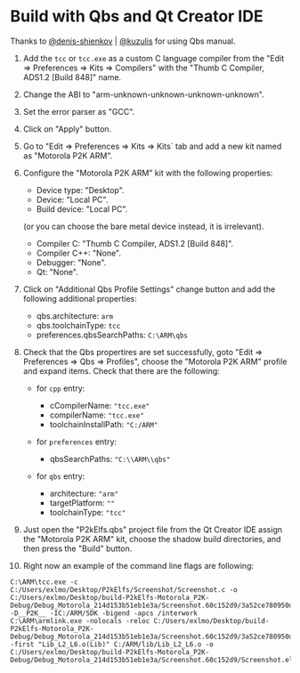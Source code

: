 Build with Qbs and Qt Creator IDE
=================================

Thanks to [@denis-shienkov](https://github.com/denis-shienkov) | [@kuzulis](https://www.linux.org.ru/people/kuzulis/profile) for using Qbs manual.

1. Add the `tcc` or `tcc.exe` as a custom C language compiler from the "Edit => Preferences => Kits => Compilers" with the "Thumb C Compiler, ADS1.2 [Build 848]" name.
2. Change the ABI to "arm-unknown-unknown-unknown-unknown".
3. Set the error parser as "GCC".
4. Click on "Apply" button.
5. Go to "Edit => Preferences => Kits => Kits` tab and add a new kit named as "Motorola P2K ARM".
6. Configure the "Motorola P2K ARM" kit with the following properties:

   * Device type: "Desktop".
   * Device: "Local PC".
   * Build device: "Local PC".

   (or you can choose the bare metal device instead, it is irrelevant).

   * Compiler C: "Thumb C Compiler, ADS1.2 [Build 848]".
   * Compiler C++: "None".
   * Debugger: "None".
   * Qt: "None".

7. Click on "Additional Qbs Profile Settings" change button and add the following additional properties:

   * qbs.architecture: `arm`
   * qbs.toolchainType: `tcc`
   * preferences.qbsSearchPaths: `C:\ARM\qbs`

8. Check that the Qbs propertires are set successfully, goto "Edit => Preferences => Qbs => Profiles", choose the "Motorola P2K ARM" profile and expand items. Check that there are the following:

   * for `cpp` entry:
	   * cCompilerName: `"tcc.exe"`
	   * compilerName: `"tcc.exe"`
	   * toolchainInstallPath: `"C:/ARM"`

   * for `preferences` entry:
	   * qbsSearchPaths: `"C:\\ARM\\qbs"`

   * for `qbs` entry:
	   * architecture: `"arm"`
	   * targetPlatform: `""`
	   * toolchainType: `"tcc"`

9. Just open the "P2kElfs.qbs" project file from the Qt Creator IDE assign the "Motorola P2K ARM" kit, choose the shadow build directories, and then press the "Build" button.

10. Right now an example of the command line flags are following:

```
C:\ARM\tcc.exe -c C:/Users/exlmo/Desktop/P2kElfs/Screenshot/Screenshot.c -o C:/Users/exlmo/Desktop/build-P2kElfs-Motorola_P2K-Debug/Debug_Motorola_214d153b51eb1e3a/Screenshot.60c152d9/3a52ce780950d4d9/Screenshot.c.o -D__P2K__ -IC:/ARM/SDK -bigend -apcs /interwork
C:\ARM\armlink.exe -nolocals -reloc C:/Users/exlmo/Desktop/build-P2kElfs-Motorola_P2K-Debug/Debug_Motorola_214d153b51eb1e3a/Screenshot.60c152d9/3a52ce780950d4d9/Screenshot.c.o -first "Lib_L2_L6.o(Lib)" C:/ARM/lib/Lib_L2_L6.o -o C:/Users/exlmo/Desktop/build-P2kElfs-Motorola_P2K-Debug/Debug_Motorola_214d153b51eb1e3a/Screenshot.60c152d9/Screenshot.elf
```
